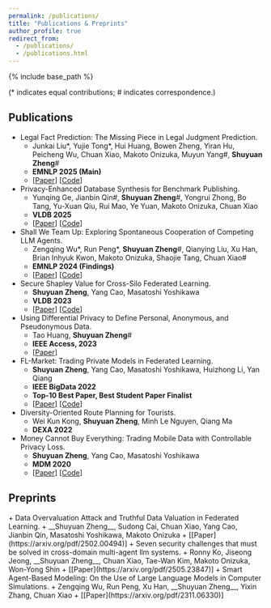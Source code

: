 ```yaml
---
permalink: /publications/
title: "Publications & Preprints"
author_profile: true
redirect_from: 
  - /publications/
  - /publications.html
---
```


{% include base_path %}

(* indicates equal contributions; # indicates correspondence.)

<h2>Publications</h2>

+ Legal Fact Prediction: The Missing Piece in Legal Judgment Prediction.
  + Junkai Liu\*, Yujie Tong\*, Hui Huang, Bowen Zheng, Yiran Hu, Peicheng Wu, Chuan Xiao, Makoto Onizuka, Muyun Yang#, __Shuyuan Zheng__#
  + **EMNLP 2025 (Main)**
  + [[Paper](https://arxiv.org/pdf/2409.07055)] [[Code](https://github.com/HPRCEST/LFPBench)]
+ Privacy-Enhanced Database Synthesis for Benchmark Publishing.
   + Yunqing Ge, Jianbin Qin#, __Shuyuan Zheng__#, Yongrui Zhong, Bo Tang, Yu-Xuan Qiu, Rui Mao, Ye Yuan, Makoto Onizuka, Chuan Xiao
   + **VLDB 2025**
   + [[Paper](https://arxiv.org/pdf/2405.01312)] [[Code](https://github.com/teijyogen/PrivBench)]
+ Shall We Team Up: Exploring Spontaneous Cooperation of Competing LLM Agents.
  + Zengqing Wu\*, Run Peng\*, __Shuyuan Zheng__#, Qianying Liu, Xu Han, Brian Inhyuk Kwon, Makoto Onizuka, Shaojie Tang, Chuan Xiao#
  + **EMNLP 2024 (Findings)**
  + [[Paper](https://aclanthology.org/2024.findings-emnlp.297.pdf)] [[Code](https://github.com/wuzengqing001225/SABM_ShallWeTeamUp)]
+ Secure Shapley Value for Cross-Silo Federated Learning.
  + __Shuyuan Zheng__, Yang Cao, Masatoshi Yoshikawa
  + **VLDB 2023**
  + [[Paper](/files/vldb2023_secure_shapley_value_paper.pdf)] [[Code](https://github.com/teijyogen/SecSV)]
+ Using Differential Privacy to Define Personal, Anonymous, and Pseudonymous Data.
  + Tao Huang, __Shuyuan Zheng__#
  + **IEEE Access, 2023**
  + [[Paper](https://arxiv.org/pdf/2209.04856)]
+ FL-Market: Trading Private Models in Federated Learning.
  + __Shuyuan Zheng__, Yang Cao, Masatoshi Yoshikawa, Huizhong Li, Yan Qiang
  + **IEEE BigData 2022**
  + **Top-10 Best Paper, Best Student Paper Finalist**
  + [[Paper](https://arxiv.org/pdf/2106.04384)] [[Code](https://github.com/teijyogen/FL-Market)]
+ Diversity-Oriented Route Planning for Tourists.
  + Wei Kun Kong, __Shuyuan Zheng__, Minh Le Nguyen, Qiang Ma
  + **DEXA 2022**
+ Money Cannot Buy Everything: Trading Mobile Data with Controllable Privacy Loss.
  + __Shuyuan Zheng__, Yang Cao, Masatoshi Yoshikawa
  + **MDM 2020**
  + [[Paper](/files/mdm2020_money_cannot_buy_everything_paper.pdf)] [[Code](https://github.com/teijyogen/DataMarket-PDP-PAF)]


 <h2>Preprints</h2>
 + Data Overvaluation Attack and Truthful Data Valuation in Federated Learning.
   + __Shuyuan Zheng__, Sudong Cai, Chuan Xiao, Yang Cao, Jianbin Qin, Masatoshi Yoshikawa, Makoto Onizuka
   + [[Paper](https://arxiv.org/pdf/2502.00494)]
 + Seven security challenges that must be solved in cross-domain multi-agent llm systems.
   + Ronny Ko, Jiseong Jeong, __Shuyuan Zheng__, Chuan Xiao, Tae-Wan Kim, Makoto Onizuka, Won-Yong Shin
   + [[Paper](https://arxiv.org/pdf/2505.23847)]
 + Smart Agent-Based Modeling: On the Use of Large Language Models in Computer Simulations.
   + Zengqing Wu, Run Peng, Xu Han, __Shuyuan Zheng__, Yixin Zhang, Chuan Xiao
   + [[Paper](https://arxiv.org/pdf/2311.06330)]


